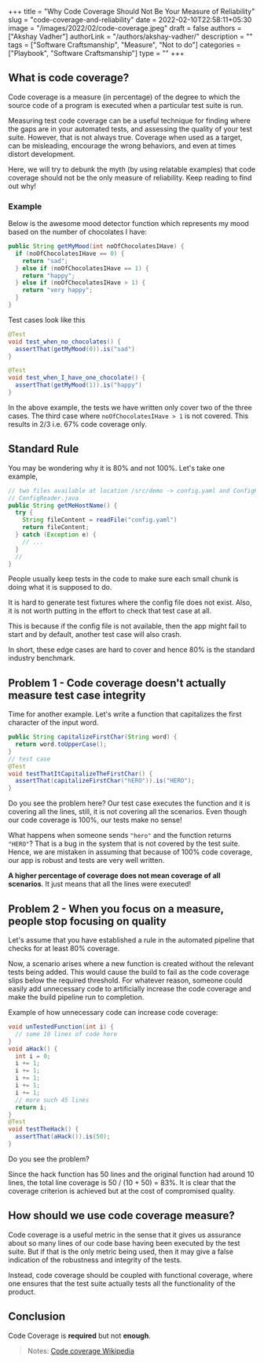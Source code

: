 +++
title = "Why Code Coverage Should Not Be Your Measure of Reliability"
slug = "code-coverage-and-reliability"
date = 2022-02-10T22:58:11+05:30
image = "/images/2022/02/code-coverage.jpeg"
draft = false
authors = ["Akshay Vadher"]
authorLink = "/authors/akshay-vadher/"
description = ""
tags = ["Software Craftsmanship", "Measure", "Not to do"]
categories = ["Playbook", "Software Craftsmanship"]
type = ""
+++

## What is code coverage?

Code coverage is a measure (in percentage) of the degree to which the source code of a program is executed wh­en a particular test suite is run.

Measuring test code coverage can be a useful technique for finding where the gaps are in your automated tests, and assessing the quality of your test suite. However, that is not always true. Coverage when used as a target, can be misleading, encourage the wrong behaviors, and even at times distort development.

Here, we will try to debunk the myth (by using relatable examples) that code coverage should not be the only measure of reliability.
Keep reading to find out why!

### Example

Below is the awesome mood detector function which represents my mood based on the number of chocolates I have:

```java
public String getMyMood(int noOfChocolatesIHave) {
  if (noOfChocolatesIHave == 0) {
    return "sad";
  } else if (noOfChocolatesIHave == 1) {
    return "happy";
  } else if (noOfChocolatesIHave > 1) {
    return "very happy";
  }
}
```

Test cases look like this

```java
@Test
void test_when_no_chocolates() {
  assertThat(getMyMood(0)).is("sad")
}

@Test
void test_when_I_have_one_chocolate() {
  assertThat(getMyMood(1)).is("happy")
}
```

In the above example, the tests we have written only cover two of the three cases. The third case where `noOfChocolatesIHave > 1` is not covered. This results in 2/3 i.e. 67% code coverage only.

## Standard Rule

You may be wondering why it is 80% and not 100%. Let's take one example,

```java
// two files available at location /src/demo -> config.yaml and ConfigReader.java
// ConfigReader.java
public String getMeHostName() {
  try {
    String fileContent = readFile("config.yaml")
    return fileContent;
  } catch (Exception e) {
    // ...
  }
  //
}
```

People usually keep tests in the code to make sure each small chunk is doing what it is supposed to do.

It is hard to generate test fixtures where the config file does not exist. Also, it is not worth putting in the effort to check that test case at all.

This is because if the config file is not available, then the app might fail to start and by default, another test case will also crash.

In short, these edge cases are hard to cover and hence 80% is the standard industry benchmark.

## Problem 1 - Code coverage doesn't actually measure test case integrity

Time for another example. Let's write a function that capitalizes the first character of the input word.

```java
public String capitalizeFirstChar(String word) {
  return word.toUpperCase();
}
// test case
@Test
void testThatItCapitalizeTheFirstChar() {
  assertThat(capitalizeFirstChar("hERO")).is("HERO");
}
```

Do you see the problem here? Our test case executes the function and it is covering all the lines, still, it is not covering all the scenarios. Even though our code coverage is 100%, our tests make no sense!

What happens when someone sends `"hero"` and the function returns `"HERO"`? That is a bug in the system that is not covered by the test suite. Hence, we are mistaken in assuming that because of 100% code coverage, our app is robust and tests are very well written.

**A higher percentage of coverage does not mean coverage of all scenarios**. It just means that all the lines were executed!

## Problem 2 - When you focus on a measure, people stop focusing on quality

Let's assume that you have established a rule in the automated pipeline that checks for at least 80% coverage.

Now, a scenario arises where a new function is created without the relevant tests being added. This would cause the build to fail as the code coverage slips below the required threshold. For whatever reason, someone could easily add unnecessary code to artificially increase the code coverage and make the build pipeline run to completion.

Example of how unnecessary code can increase code coverage:

```java
void unTestedFunction(int i) {
  // some 10 lines of code here
}
void aHack() {
  int i = 0;
  i += 1;
  i += 1;
  i += 1;
  i += 1;
  i += 1;
  // more such 45 lines
  return i;
}
@Test
void testTheHack() {
  assertThat(aHack()).is(50);
}
```

Do you see the problem?

Since the hack function has 50 lines and the original function had around 10 lines, the total line coverage is 50 / (10 + 50) = 83%. It is clear that the coverage criterion is achieved but at the cost of compromised quality.

## How should we use code coverage measure?

Code coverage is a useful metric in the sense that it gives us assurance about so many lines of our code base having been executed by the test suite. But if that is the only metric being used, then it may give a false indication of the robustness and integrity of the tests.

Instead, code coverage should be coupled with functional coverage, where one ensures that the test suite actually tests all the functionality of the product.

## Conclusion

Code Coverage is **required** but not **enough**.

> Notes: [Code coverage Wikipedia](https://en.wikipedia.org/wiki/Code_coverage)
